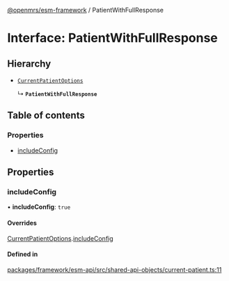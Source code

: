 [@openmrs/esm-framework](../API.md) / PatientWithFullResponse

# Interface: PatientWithFullResponse

## Hierarchy

- [`CurrentPatientOptions`](CurrentPatientOptions.md)

  ↳ **`PatientWithFullResponse`**

## Table of contents

### Properties

- [includeConfig](PatientWithFullResponse.md#includeconfig)

## Properties

### includeConfig

• **includeConfig**: ``true``

#### Overrides

[CurrentPatientOptions](CurrentPatientOptions.md).[includeConfig](CurrentPatientOptions.md#includeconfig)

#### Defined in

[packages/framework/esm-api/src/shared-api-objects/current-patient.ts:11](https://github.com/openmrs/openmrs-esm-core/blob/master/packages/framework/esm-api/src/shared-api-objects/current-patient.ts#L11)
